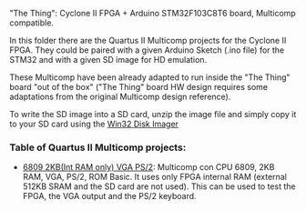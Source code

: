 "The Thing": Cyclone II FPGA + Arduino STM32F103C8T6 board, Multicomp compatible.

In this folder there are the Quartus II Multicomp projects for the Cyclone II FPGA. They could be paired with a given Arduino Sketch (.ino file) for the STM32 and with a given SD image for HD emulation.

These Multicomp have been already adapted to run inside the "The Thing" board "out of the box" ("The Thing" board HW design requires some adaptations from the original Multicomp design reference).

To write the SD image into a SD card, unzip the image file and simply copy it to your SD card using the [Win32 Disk Imager](https://sourceforge.net/projects/win32diskimager/) 

### Table of Quartus II Multicomp projects:
* [6809 2KB(Int RAM only) VGA PS/2](https://github.com/SuperFabius/The-Thing-FPGA-STM32/blob/master/QuartusII%20Multicomp/M6809_VGA_PS2_IntRAM(2K)_TheThing.zip):
Multicomp con CPU 6809, 2KB RAM, VGA, PS/2, ROM Basic.  It uses only FPGA internal RAM (external 512KB SRAM and the SD card are not used). This can be used to test the FPGA, the VGA output and the PS/2 keyboard.
